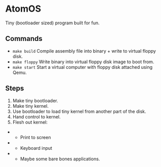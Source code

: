# AtomOS

Tiny (bootloader sized) program built for fun.

## Commands

- `make build` Compile assembly file into binary + write to virtual floppy disk.
- `make floppy` Write binary into virtual floppy disk image to boot from.
- `make start` Start a virtual computer with floppy disk attached using Qemu.

## Steps

1. Make tiny bootloader.
2. Make tiny kernel.
3. Use bootloader to load tiny kernel from another part of the disk.
4. Hand control to kernel.
5. Flesh out kernel:
- - Print to screen
- - Keyboard input
- - Maybe some bare bones applications.

